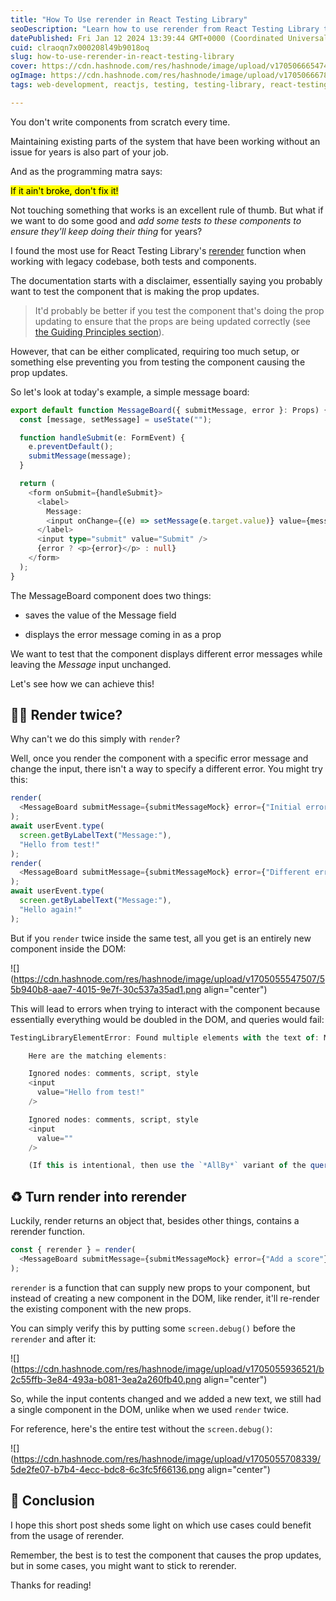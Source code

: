 ```yaml
---
title: "How To Use rerender in React Testing Library"
seoDescription: "Learn how to use rerender from React Testing Library to test the effect of prop changes."
datePublished: Fri Jan 12 2024 13:39:44 GMT+0000 (Coordinated Universal Time)
cuid: clraoqn7x000208l49b9018oq
slug: how-to-use-rerender-in-react-testing-library
cover: https://cdn.hashnode.com/res/hashnode/image/upload/v1705066654749/7b7b3005-521e-4eb7-a50f-aab2b1fe5fd6.png
ogImage: https://cdn.hashnode.com/res/hashnode/image/upload/v1705066678522/ed351efd-2de1-4236-af6f-3038c7e880eb.png
tags: web-development, reactjs, testing, testing-library, react-testing-library

---
```


You don't write components from scratch every time.

Maintaining existing parts of the system that have been working without an issue for years is also part of your job.

And as the programming matra says:

<mark>If it ain't broke, don't fix it!</mark>

Not touching something that works is an excellent rule of thumb. But what if we want to do some good and *add some tests to these components to ensure they'll keep doing their thing* for years?

I found the most use for React Testing Library's [rerender](https://testing-library.com/docs/react-testing-library/api/#rerender) function when working with legacy codebase, both tests and components.

The documentation starts with a disclaimer, essentially saying you probably want to test the component that is making the prop updates.

> It'd probably be better if you test the component that's doing the prop updating to ensure that the props are being updated correctly (see [the Guiding Principles section](https://testing-library.com/docs/guiding-principles)).

However, that can be either complicated, requiring too much setup, or something else preventing you from testing the component causing the prop updates.

So let's look at today's example, a simple message board:

```typescript
export default function MessageBoard({ submitMessage, error }: Props) {
  const [message, setMessage] = useState("");

  function handleSubmit(e: FormEvent) {
    e.preventDefault();
    submitMessage(message);
  }

  return (
    <form onSubmit={handleSubmit}>
      <label>
        Message:
        <input onChange={(e) => setMessage(e.target.value)} value={message} />
      </label>
      <input type="submit" value="Submit" />
      {error ? <p>{error}</p> : null}
    </form>
  );
}
```

The MessageBoard component does two things:

* saves the value of the Message field
    
* displays the error message coming in as a prop
    

We want to test that the component displays different error messages while leaving the *Message* input unchanged.

Let's see how we can achieve this!

## 👯‍♂️ Render twice?

Why can't we do this simply with `render`?

Well, once you render the component with a specific error message and change the input, there isn't a way to specify a different error. You might try this:

```typescript
render(
  <MessageBoard submitMessage={submitMessageMock} error={"Initial error"} />,
);
await userEvent.type(
  screen.getByLabelText("Message:"),
  "Hello from test!"
);
render(
  <MessageBoard submitMessage={submitMessageMock} error={"Different error"} />,
);
await userEvent.type(
  screen.getByLabelText("Message:"),
  "Hello again!"
);
```

But if you `render` twice inside the same test, all you get is an entirely new component inside the DOM:

![](https://cdn.hashnode.com/res/hashnode/image/upload/v1705055547507/55b940b8-aae7-4015-9e7f-30c537a35ad1.png align="center")

This will lead to errors when trying to interact with the component because essentially everything would be doubled in the DOM, and queries would fail:

```typescript
TestingLibraryElementError: Found multiple elements with the text of: Message:

    Here are the matching elements:

    Ignored nodes: comments, script, style
    <input
      value="Hello from test!"
    />

    Ignored nodes: comments, script, style
    <input
      value=""
    />

    (If this is intentional, then use the `*AllBy*` variant of the query (like `queryAllByText`, `getAllByText`, or `findAllByText`)).
```

## ♻️ Turn render into rerender

Luckily, render returns an object that, besides other things, contains a rerender function.

```typescript
const { rerender } = render(
  <MessageBoard submitMessage={submitMessageMock} error={"Add a score"} />,
);
```

`rerender` is a function that can supply new props to your component, but instead of creating a new component in the DOM, like render, it'll re-render the existing component with the new props.

You can simply verify this by putting some `screen.debug()` before the `rerender` and after it:

![](https://cdn.hashnode.com/res/hashnode/image/upload/v1705055936521/b2c55ffb-3e84-493a-b081-3ea2a260fb40.png align="center")

So, while the input contents changed and we added a new text, we still had a single component in the DOM, unlike when we used `render` twice.

For reference, here's the entire test without the `screen.debug()`:

![](https://cdn.hashnode.com/res/hashnode/image/upload/v1705055708339/5de2fe07-b7b4-4ecc-bdc8-6c3fc5f66136.png align="center")

## 🎯 Conclusion

I hope this short post sheds some light on which use cases could benefit from the usage of rerender.

Remember, the best is to test the component that causes the prop updates, but in some cases, you might want to stick to rerender.

Thanks for reading!